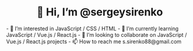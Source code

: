 <h1 align="center">👋 Hi, I’m @sergeysirenko</h1>
- 👀 I’m interested in JavaScript / CSS / HTML
- 🌱 I’m currently learning JavaScript / Vue.js / React.js
- 💞️ I’m looking to collaborate on JavaScript / Vue.js / React.js projects
- 📫 How to reach me s.sirenko88@gmail.com

<!---
sergeysirenko/sergeysirenko is a ✨ special ✨ repository because its `README.md` (this file) appears on your GitHub profile.
You can click the Preview link to take a look at your changes.
--->
